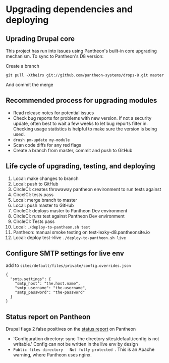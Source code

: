 # Upgrading dependencies and deploying

## Uprading Drupal core

This project has run into issues using Pantheon's built-in core upgrading mechanism. To sync to Pantheon's
D8 version:

Create a branch

`git pull -Xtheirs git://github.com/pantheon-systems/drops-8.git master`

And commit the merge

## Recommended process for upgrading modules

* Read release notes for potential issues
* Check bug reports for problems with new version. If not a security update, often best to wait a few weeks to let bug reports filter in. Checking usage statistics is helpful to make sure the version is being used.
* `drush pm-update my-module`
* Scan code diffs for any red flags
* Create a branch from master, commit and push to GitHub

## Life cycle of upgrading, testing, and deploying

1. Local: make changes to branch
2. Local: push to GitHub
3. CircleCI: creates throwaway pantheon environment to run tests against
4. CircelCI: tests pass
5. Local: merge branch to master
6. Local: push master to GitHub
7. CircleCI: deploys master to Pantheon Dev environment
8. CircleCI: runs test against Pantheon Dev environment
9. CircleCI: Tests pass
10. Local: `./deploy-to-pantheon.sh test`
11. Pantheon: manual smoke testing on test-lexky-d8.pantheonsite.io
12. Local: deploy test->live `./deploy-to-pantheon.sh live`

## Configure SMTP settings for live env

add to `sites/default/files/private/config.overrides.json`

```
{
  "smtp.settings": {
    "smtp_host": "the.host.name",
    "smtp_username": "the-username",
    "smtp_password": "the-password"
  }
}
```
## Status report on Pantheon

Drupal flags 2 false positives on the [status report](https://www.lexingtonky.gov/admin/reports/status) on Pantheon

* 'Configuration directory: sync	The directory sites/default/config is not writable.' Config can not be written in the live env by design
* `Public files directory	Not fully protected `. This is an Apache warning, where Pantheon uses nginx.
